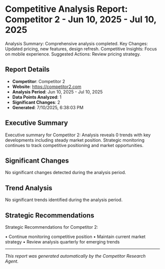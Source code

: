 # Competitive Analysis Report: Competitor 2 - Jun 10, 2025 - Jul 10, 2025

Analysis Summary: Comprehensive analysis completed.
Key Changes: Updated pricing, new features, design refresh.
Competitive Insights: Focus on mobile experience.
Suggested Actions: Review pricing strategy.

## Report Details

- **Competitor**: Competitor 2
- **Website**: https://competitor2.com
- **Analysis Period**: Jun 10, 2025 - Jul 10, 2025
- **Data Points Analyzed**: 1
- **Significant Changes**: 2
- **Generated**: 7/10/2025, 6:38:03 PM

## Executive Summary

Executive summary for Competitor 2: Analysis reveals 0 trends with key developments including steady market position. Strategic monitoring continues to track competitive positioning and market opportunities.

## Significant Changes

No significant changes detected during the analysis period.

## Trend Analysis

No significant trends identified during the analysis period.

## Strategic Recommendations

Strategic Recommendations for Competitor 2:

• Continue monitoring competitive position
• Maintain current market strategy
• Review analysis quarterly for emerging trends

---

*This report was generated automatically by the Competitor Research Agent.*

